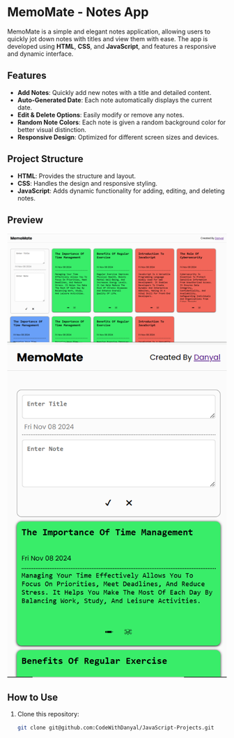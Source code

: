 # MemoMate - Notes App

MemoMate is a simple and elegant notes application, allowing users to quickly jot down notes with titles and view them with ease. The app is developed using **HTML**, **CSS**, and **JavaScript**, and features a responsive and dynamic interface.

## Features

- **Add Notes**: Quickly add new notes with a title and detailed content.
- **Auto-Generated Date**: Each note automatically displays the current date.
- **Edit & Delete Options**: Easily modify or remove any notes.
- **Random Note Colors**: Each note is given a random background color for better visual distinction.
- **Responsive Design**: Optimized for different screen sizes and devices.
  
## Project Structure

- **HTML**: Provides the structure and layout.
- **CSS**: Handles the design and responsive styling.
- **JavaScript**: Adds dynamic functionality for adding, editing, and deleting notes.

## Preview

![MemoMate App Preview](Preview/Screenshot%20(86).png)
![MemoMate App Preview](Preview/Screenshot%20(84).png)

## How to Use

1. Clone this repository:
   ```bash
   git clone git@github.com:CodeWithDanyal/JavaScript-Projects.git
